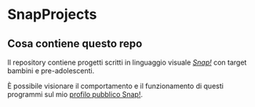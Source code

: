 # SnapProjects

## Cosa contiene questo repo

Il repository contiene progetti scritti in linguaggio visuale [_Snap!_](https://snap.berkeley.edu/) con target bambini e pre-adolescenti. 

È possibile visionare il comportamento e il funzionamento di questi programmi sul mio [profilo pubblico Snap!](https://snap.berkeley.edu/user?username=rt%2dmaricaromano).